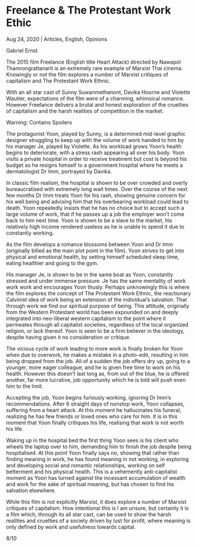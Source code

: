 # Freelance & The Protestant Work Ethic

Aug 24, 2020 | Articles, English, Opinions





Gabriel Ernst

The 2015 film Freelance (English title Heart Attack) directed by Nawapol Thamrongrattanarit is an extremely rare example of Marxist Thai cinema. Knowingly or not the film explores a number of Marxist critiques of capitalism and The Protestant Work Ethnic. 

With an all star cast of Sunny Suwanmethanont, Davika Hoorne and Violette Wautier, expectations of the film were of a charming, whimsical romance. However Freelance delivers a brutal and honest exploration of the cruelties of capitalism and the harsh realities of competition in the market. 



Warning: Contains Spoilers 

The protagonist Yoon, played by Sunny, is a determined mid-level graphic designer struggling to keep up with the volume of work handed to him by his manager Je, played by Violette. As his workload grows Yoon’s health begins to deteriorate, with a stress rash appearing all over his body. Yoon visits a private hospital in order to receive treatment but cost is beyond his budget so he resigns himself to a government hospital where he meets a dermatologist Dr Imm, portrayed by Davika.

In classic film realism, the hospital is shown to be over crowded and overly bureaucratised with extremely long wait times. Over the course of the next few months Dr Imm treats Yoon for his rash, showing genuine concern for his well being and advising him that his overbearing workload could lead to death. Yoon repeatedly insists that he has no choice but to accept such a large volume of work, that if he passes up a job the employer won’t come back to him next time. Yoon is shown to be a slave to the market, his relatively high income rendered useless as he is unable to spend it due to constantly working. 

As the film develops a romance blossoms between Yoon and Dr Imm (originally billed as the main plot point in the film). Yoon strives to get into physical and emotional health, by setting himself scheduled sleep time, eating healthier and going to the gym.

His manager Je, is shown to be in the same boat as Yoon, constantly stressed and under immense pressure. Je has the same mentality of work work work and encourages Yoon thusly. Perhaps unknowingly this is where the film explores the concept of The Protestant Work Ethnic, the reactionary Calvinist idea of work being an extension of the individual’s salvation. That through work we find our spiritual purpose of being. This attitude, originally from the Western Protestant world has been expounded on and deeply integrated into neo-liberal western capitalism to the point where it permeates through all capitalist societies, regardless of the local organized religion, or lack thereof. Yoon is seen to be a firm believer in the ideology, despite having given it no consideration or critique.

The vicious cycle of work leading to more work is finally broken for Yoon when due to overwork, he makes a mistake in a photo-edit, resulting in him being dropped from the job. All of a sudden the job offers dry up, going to a younger, more eager colleague, and he is given free time to work on his health. However this doesn’t last long as, from out of the blue, he is offered another, far more lucrative, job opportunity which he is told will push even him to the limit. 

Accepting the job, Yoon begins furiously working, ignoring Dr Imm’s recommendations. After 6 straight days of nonstop work, Yoon collapses, suffering from a heart attack. At this moment he hallucinates his funeral, realizing he has few friends or loved ones who care for him. It is in this moment that Yoon finally critiques his life, realising that work is not worth his life.



Waking up in the hospital bed the first thing Yoon sees is his client who wheels the laptop over to him, demanding him to finish the job despite being hospitalised. At this point Yoon finally says no, showing that rather than finding meaning in work, he has found meaning in not working, in exploring and developing social and romantic relationships, working on self betterment and his physical health. This is a vehemently anti-capitalist moment as Yoon has turned against the incessant accumulation of wealth and work for the sake of spiritual meaning, but has chosen to find his salvation elsewhere. 

While this film is not explicitly Marxist, it does explore a number of Marxist critiques of capitalism. How intentional this is I am unsure, but certainly it is a film which, through its all star cast, can be used to show the harsh realities and cruelties of a society driven by lust for profit, where meaning is only defined by work and usefulness towards capital. 

8/10